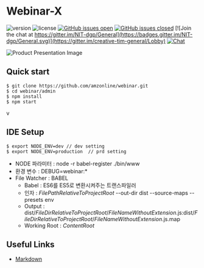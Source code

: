 # Webinar-X


![version](https://img.shields.io/badge/version-0.1.0-blue.svg) ![license](https://img.shields.io/badge/license-MIT-blue.svg) [![GitHub issues open](https://img.shields.io/github/issues/creativetimofficial/nextjs-material-kit.svg?maxAge=2592000)](https://github.com/creativetimofficial/nextjs-material-kit/issues?q=is%3Aopen+is%3Aissue) [![GitHub issues closed](https://img.shields.io/github/issues-closed-raw/creativetimofficial/nextjs-material-kit.svg?maxAge=2592000)](https://github.com/creativetimofficial/nextjs-material-kit/issues?q=is%3Aissue+is%3Aclosed) [![Join the chat at https://gitter.im/NIT-dgp/General](https://badges.gitter.im/NIT-dgp/General.svg)](https://gitter.im/creative-tim-general/Lobby) [![Chat](https://img.shields.io/badge/chat-on%20discord-7289da.svg)](https://discord.gg/E4aHAQy)

![Product Presentation Image](https://awslego-share.s3.ap-northeast-2.amazonaws.com/sample.png)

## Quick start
````
$ git clone https://github.com/amzonline/webinar.git
$ cd webinar/admin
$ npm install
$ npm start
````
v
## IDE Setup
````
$ export NODE_ENV=dev // dev setting
$ export NODE_ENV=production  // prd setting
````

* NODE 파라미터 : node -r babel-register ./bin/www
* 환경 변수 : DEBUG=webinar:*
* File Watcher : BABEL
    * Babel : ES6를 ES5로 변환시켜주는 트랜스파일러
    * 인자 : $FilePathRelativeToProjectRoot$ --out-dir dist --source-maps --presets env
    * Output : dist/$FileDirRelativeToProjectRoot$/$FileNameWithoutExtension$.js:dist/$FileDirRelativeToProjectRoot$/$FileNameWithoutExtension$.js.map
    * Working Root : $ContentRoot$


## Useful Links
- [Markdown](https://gist.github.com/ihoneymon/652be052a0727ad59601)

